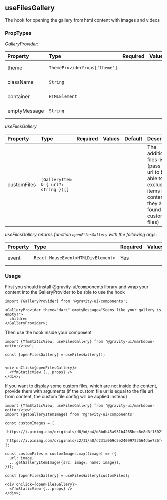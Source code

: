 ## useFilesGallery

The hook for opening the gallery from html content with images and videos

### PropTypes

_GalleryProvider_:

| Property     | Type                          | Required | Values | Default | Description         |
| :----------- | :---------------------------- | :------- | :----- |:--------| :------------------ |
| theme        | `ThemeProviderProps['theme']` |          |        |         | The gallery theme   |
| className    | `String`                      |          |        |         | The modal class     |
| container    | `HTMLElement`                 |          |        |         | The modal container |
| emptyMessage | `String`                      |          |        | No data | No data message     |

_useFilesGallery_

| Property    | Type                                 | Required | Values | Default | Description                                                                                                                 |
| :---------- | :----------------------------------- | :------- | :----- | :------ | :-------------------------------------------------------------------------------------------------------------------------- |
| customFiles | `(GalleryItem & { url?: string })[]` |          |        |         | The additional files list (pass the url to be able to exclude the items from content if they are found in the custom files) |

_useFilesGallery returns function `openFilesGallery` with the following args_:

| Property | Type                               | Required | Values | Default | Description     |
| :------- | :--------------------------------- | :------- | :----- | :------ | :-------------- |
| event    | `React.MouseEvent<HTMLDivElement>` | Yes      |        |         | The click event |

### Usage

First you should install @gravity-ui/components library and wrap your content into the GalleryProvider to be able to use the hook

```tsx
import {GalleryProvider} from '@gravity-ui/components';

<GalleryProvider theme="dark" emptyMessage="Seems like your gallery is empty!">
  children
</GalleryProvider>;
```

Then use the hook inside your component

```tsx
import {YfmStaticView, useFilesGallery} from '@gravity-ui/markdown-editor/view';

const {openFilesGallery} = useFilesGallery();


<div onClick={openFilesGallery}>
  <YfmStaticView {...props} />
</div>;
```

If you want to display some custom files, which are not inside the content, provide them with arguments (if the custom file url is equal to the file url from content, the custom file config will be applied instead)

```tsx
import {YfmStaticView, useFilesGallery} from '@gravity-ui/markdown-editor/view';
import {getGalleryItemImage} from '@gravity-ui/components'

const customImages = [
  'https://i.pinimg.com/originals/d8/bd/b4/d8bdb45a931b4265bec8e8d3f15021bf.jpg',
  'https://i.pinimg.com/originals/c2/31/a0/c231a069c5e24099723564dae736f438.jpg',
];

const customFiles = customImages.map((image) => ({
  url: image,
  ...getGalleryItemImage({src: image, name: image}),
}));

const {openFilesGallery} = useFilesGallery(customFiles);

<div onClick={openFilesGallery}>
  <YfmStaticView {...props} />
</div>;
```
